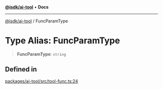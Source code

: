 [**@isdk/ai-tool**](../README.md) • **Docs**

***

[@isdk/ai-tool](../globals.md) / FuncParamType

# Type Alias: FuncParamType

> **FuncParamType**: `string`

## Defined in

[packages/ai-tool/src/tool-func.ts:24](https://github.com/isdk/ai-tool.js/blob/e324043799402aa2caa41711a9168487ab85c166/src/tool-func.ts#L24)
